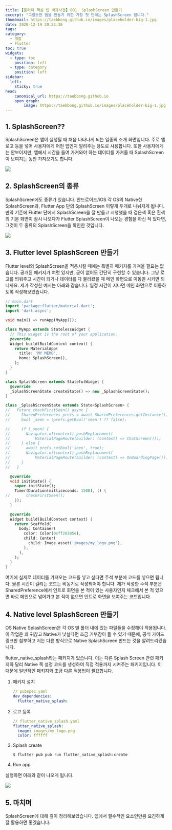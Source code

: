 ```yaml
---
title: [플러터 핵심 팁 백과사전] 001. SplashScreen 만들기
excerpt: "그럴듯한 앱을 만들기 위한 가장 첫 단계는 SplashScreen 입니다."
thumbnail: https://taebbong.github.io/images/placeholder-big-1.jpg 
date: 2020-12-19 20:23:36
tags:
category:
  - 개발
  - Flutter
toc: true
widgets:
  - type: toc
    position: left
  - type: category
    position: left
sidebar:
  left:
    sticky: true
head:
    canonical_url: https://taebbong.github.io
    open_graph:
        image: https://taebbong.github.io/images/placeholder-big-1.jpg
---
```


## 1. SplashScreen??

SplashScreen은 앱이 실행될 때 처음 나타나게 되는 일종의 소개 화면입니다. 주로 앱 로고 등을 넣어 사용자에게 어떤 앱인지 알려주는 용도로 사용합니다. 또한 사용자에게는 안보이지만, 앱에서 시간을 들여 가져와야 하는 데이터를 가져올 때 SplashScreen이 보여지는 동안 가져오기도 합니다.

<img src="/images/blog/splash1.png" style="border: 1px">

## 2. SplashScreen의 종류

SplashScreen에도 종류가 있습니다. 안드로이드/iOS 각 OS의 Native한 SplashScreen과, Flutter App 단의 SplashScreen 이렇게 두개로 나눠지게 됩니다. 만약 기존에 Flutter 단에서 SplashScreen을 잘 만들고 시행했을 때 검은색 혹은 흰색의 기본 화면이 잠시 나오다가 Flutter SplashScreen이 나오는 경험을 하신 적 있다면, 그것이 두 종류의 SplashScreen을 확인한 것입니다.

<img src="/images/blog/splash2.gif" style="border: 1px">

## 3. Flutter level SplashScreen 만들기

Flutter level의 SplashScreen을 적용시킬 때에는 특별히 패키지를 가져올 필요는 없습니다. 공개된 패키지가 여럿 있지만, 굳이 없어도 간단히 구현할 수 있습니다. 그냥 로고를 띄워주고 시간이 되거나 데이터를 다 불러왔을 때 메인 화면으로 이동만 시키면 되니까요. 제가 작성한 예시는 아래와 같습니다. 일정 시간이 지나면 메인 화면으로 이동하도록 작성해보았습니다.

```dart
// main.dart
import 'package:flutter/material.dart';
import 'dart:async';

void main() => runApp(MyApp());

class MyApp extends StatelessWidget {
  // This widget is the root of your application.
  @override
  Widget build(BuildContext context) {
    return MaterialApp(
      title: 'MY MEMO',
      home: SplashScreen(),
    );
  }
}

class SplashScreen extends StatefulWidget {
  @override
  _SplashScreenState createState() => new _SplashScreenState();
}

class _SplashScreenState extends State<SplashScreen> {
//   Future checkFirstSeen() async {
//     SharedPreferences prefs = await SharedPreferences.getInstance();
//     bool _seen = (prefs.getBool('seen') ?? false);

//     if (_seen) {
//       Navigator.of(context).pushReplacement(
//           MaterialPageRoute(builder: (context) => ChatScreen()));
//     } else {
//       await prefs.setBool('seen', true);
//       Navigator.of(context).pushReplacement(
//           MaterialPageRoute(builder: (context) => OnBoardingPage()));
//     }
//   }

  @override
  void initState() {
    super.initState();
    Timer(Duration(milliseconds: 1500), () {
//       checkFirstSeen();
    });
  }

  @override
  Widget build(BuildContext context) {
    return Scaffold(
      body: Container(
        color: Color(0xff28385e),
        child: Center(
          child: Image.asset('images/my_logo.png'),
        ),
      ),
    );
  }
}
```

여기에 실제로 데이터를 가져오는 코드를 넣고 싶다면 주석 부분에 코드를 넣으면 됩니다. 물론 시간이 걸리는 코드는 비동기로 작성되어야 합니다. 제가 작성한 주석 부분은 SharedPreference에서 인트로 화면을 본 적이 있는 사용자인지 체크해서 본 적 있으면 바로 메인으로 넘어가고 본 적이 없으면 인트로 화면을 보여주는 코드입니다.

## 4. Native level SplashScreen 만들기

OS Native SplashScreen은 각 OS 별 폴더 내에 있는 파일들을 수정해야 적용됩니다. 이 작업은 꽤 귀찮고 Native가 낯설다면 조금 거부감이 들 수 있기 때문에, 공식 가이드 링크만 첨부하고 저는 다른 방식으로 Native SplashScreen 만드는 것을 알려드리겠습니다.

flutter_native_splash라는 패키지가 있습니다. 이는 다른 Splash Screen 관련 패키지와 달리 Native 쪽 설정 코드를 생성하여 직접 적용까지 시켜주는 패키지입니다. 이 때문에 일반적인 패키지와 조금 다른 적용법이 필요합니다.

1. 패키지 설치
   ```yaml
   // pubspec.yaml
   dev_dependencies:
     flutter_native_splash:
   ```
2. 로고 등록
   ```yaml
   // flutter_native_splash.yaml
   flutter_native_splash:
     image: images/my_logo.png
     color: ffffff
   ```
3. Splash create
   ```bash
   $ flutter pub pub run flutter_native_splash:create
   ```
4. Run app

실행하면 아래와 같이 나오게 됩니다.

<img src="/images/blog/splash3.gif" style="border: 1px">

## 5. 마치며

SplashScreen에 대해 깊이 정리해보았습니다. 앱에서 필수적인 요소인만큼 요긴하게 잘 활용하면 좋겠습니다.

